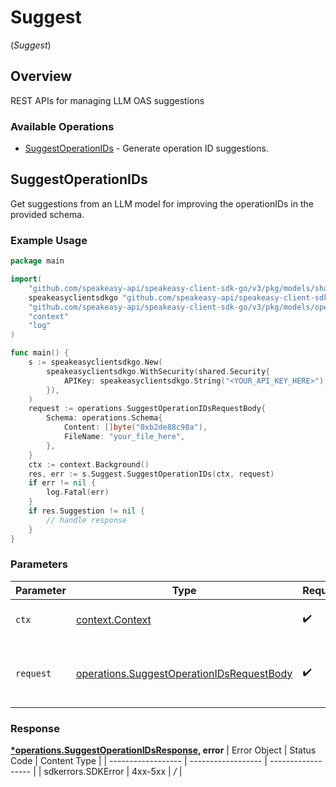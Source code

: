 # Suggest
(*Suggest*)

## Overview

REST APIs for managing LLM OAS suggestions

### Available Operations

* [SuggestOperationIDs](#suggestoperationids) - Generate operation ID suggestions.

## SuggestOperationIDs

Get suggestions from an LLM model for improving the operationIDs in the provided schema.

### Example Usage

```go
package main

import(
	"github.com/speakeasy-api/speakeasy-client-sdk-go/v3/pkg/models/shared"
	speakeasyclientsdkgo "github.com/speakeasy-api/speakeasy-client-sdk-go/v3"
	"github.com/speakeasy-api/speakeasy-client-sdk-go/v3/pkg/models/operations"
	"context"
	"log"
)

func main() {
    s := speakeasyclientsdkgo.New(
        speakeasyclientsdkgo.WithSecurity(shared.Security{
            APIKey: speakeasyclientsdkgo.String("<YOUR_API_KEY_HERE>"),
        }),
    )
    request := operations.SuggestOperationIDsRequestBody{
        Schema: operations.Schema{
            Content: []byte("0xb2de88c98a"),
            FileName: "your_file_here",
        },
    }
    ctx := context.Background()
    res, err := s.Suggest.SuggestOperationIDs(ctx, request)
    if err != nil {
        log.Fatal(err)
    }
    if res.Suggestion != nil {
        // handle response
    }
}
```

### Parameters

| Parameter                                                                                                  | Type                                                                                                       | Required                                                                                                   | Description                                                                                                |
| ---------------------------------------------------------------------------------------------------------- | ---------------------------------------------------------------------------------------------------------- | ---------------------------------------------------------------------------------------------------------- | ---------------------------------------------------------------------------------------------------------- |
| `ctx`                                                                                                      | [context.Context](https://pkg.go.dev/context#Context)                                                      | :heavy_check_mark:                                                                                         | The context to use for the request.                                                                        |
| `request`                                                                                                  | [operations.SuggestOperationIDsRequestBody](../../pkg/models/operations/suggestoperationidsrequestbody.md) | :heavy_check_mark:                                                                                         | The request object to use for the request.                                                                 |


### Response

**[*operations.SuggestOperationIDsResponse](../../pkg/models/operations/suggestoperationidsresponse.md), error**
| Error Object       | Status Code        | Content Type       |
| ------------------ | ------------------ | ------------------ |
| sdkerrors.SDKError | 4xx-5xx            | */*                |
